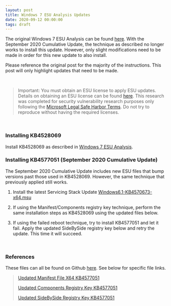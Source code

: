 ```yaml
---
layout: post
title: Windows 7 ESU Analysis Updates
date: 2020-09-12 00:00:00
tags: draft
---
```


The original Windows 7 ESU Analysis can be found [here](https://hackandpwn.com/windows-7-esu-analysis).  With the September 2020 Cumulative Update, the technique as described no longer works to install this update.  However, only slight modifications need to be made in order for this new update to also install.

Please reference the original post for the majority of the instructions.  This post will only highlight updates that need to be made.

<br>

> Important:  You must obtain an ESU license to apply ESU updates.  Details on obtaining an ESU license can be found [here](https://support.microsoft.com/en-us/help/4497181/lifecycle-faq-extended-security-updates).  This research was completed for security vulnerability research purposes only following the [Microsoft Legal Safe Harbor Terms](https://www.microsoft.com/en-us/msrc/bounty-safe-harbor).  Do not try to reproduce without having the required licenses.

<br>

### Installing KB4528069

Install KB4528069 as described in [Windows 7 ESU Analysis](https://hackandpwn.com/windows-7-esu-analysis). 

### Installing KB4577051 (September 2020 Cumulative Update)

The September 2020 Cumulative Update includes new ESU files that bump versions past those used in KB4528069.  However, the same technique that previously applied still works.

1. Install the latest Servicing Stack Update [Windows6.1-KB4570673-x64.msu](https://github.com/HackAndPwn/Windows-7-Patching/raw/master/06_ESU_Updates/01_Windows6.1-KB4570673-x64.msu)

2. If using the Manifest/Components registry key technique, perform the same installation steps as KB4528069 using the updated files below.

3. If using the failed reboot technique, try to install KB4577051 and let it fail.  Apply the updated SideBySide registry key below and retry the update.  This time it will succeed.

<br>

### References

These files can all be found on Github [here](https://github.com/HackAndPwn/Windows-7-ESU-Analysis).  See below for specific file links.

> [Updated Manifest File X64 KB4577051](https://github.com/HackAndPwn/Windows-7-ESU-Analysis/blob/master/2020_09/amd64_microsoft-windows-s..edsecurityupdatesai_31bf3856ad364e35_6.1.7602.24560_none_c8a77e3a36502557.manifest)
>
> [Updated Components Registry Key KB4577051](https://github.com/HackAndPwn/Windows-7-ESU-Analysis/blob/master/2020_09/ComponentsRegistryKey.reg)
>
> [Updated SideBySide Registry Key KB4577051](https://github.com/HackAndPwn/Windows-7-ESU-Analysis/blob/master/2020_09/SideBySideRegistryKey.reg)